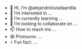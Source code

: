 - 👋 Hi, I’m @alejandrolozadaardila
- 👀 I’m interested in ...
- 🌱 I’m currently learning ...
- 💞️ I’m looking to collaborate on ...
- 📫 How to reach me ...
- 😄 Pronouns: ...
- ⚡ Fun fact: ...

<!---
alejandrolozadaardila/alejandrolozadaardila is a ✨ special ✨ repository because its `README.md` (this file) appears on your GitHub profile.
You can click the Preview link to take a look at your changes.
--->
